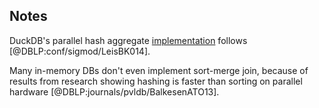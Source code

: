 ## Notes

DuckDB's parallel hash aggregate [implementation](https://duckdb.org/2022/03/07/aggregate-hashtable.html) follows [@DBLP:conf/sigmod/LeisBK014]. 

Many in-memory DBs don't even implement sort-merge join, because of results from research showing hashing is faster than sorting on parallel hardware [@DBLP:journals/pvldb/BalkesenATO13]. 

